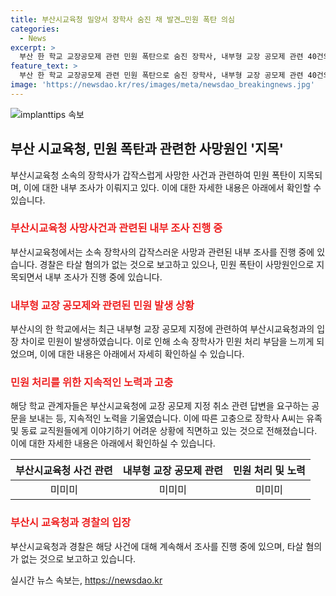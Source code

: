 ```yaml
---
title: 부산시교육청 밀양서 장학사 숨진 채 발견…민원 폭탄 의심
categories:
  - News
excerpt: >
  부산 한 학교 교장공모제 관련 민원 폭탄으로 숨진 장학사, 내부형 교장 공모제 관련 40건의 민원 발생. 부산시교육청과 학교 간 입장차이로 민원 발생, 장학사 A씨가 부담을 느끼며 사망한 것으로 전해져 심각한 문제 제기됨. 해당 사건으로 유족과 교직원들에게 우울감 등 어려움을 겪는 사람들을 위한 상담 전화 안내. (150자)
feature_text: >
  부산 한 학교 교장공모제 관련 민원 폭탄으로 숨진 장학사, 내부형 교장 공모제 관련 40건의 민원 발생. 부산시교육청과 학교 간 입장차이로 민원 발생, 장학사 A씨가 부담을 느끼며 사망한 것으로 전해져 심각한 문제 제기됨. 해당 사건으로 유족과 교직원들에게 우울감 등 어려움을 겪는 사람들을 위한 상담 전화 안내. (150자)
image: 'https://newsdao.kr/res/images/meta/newsdao_breakingnews.jpg'
---
```


<p><img src="https://newsdao.kr/res/images/meta/newsdao_breakingnews.jpg" alt="implanttips 속보" /></p>

<h2 data-ke-size="size26">부산 시교육청, 민원 폭탄과 관련한 사망원인 '지목'</h2>

<p data-ke-size="size16">부산시교육청 소속의 장학사가 갑작스럽게 사망한 사건과 관련하여 민원 폭탄이 지목되며, 이에 대한 내부 조사가 이뤄지고 있다. 이에 대한 자세한 내용은 아래에서 확인할 수 있습니다.</p>

<h3><b><span style="color: #ee2323;">부산시교육청 사망사건과 관련된 내부 조사 진행 중</span></b></h3>

<p data-ke-size="size16">부산시교육청에서는 소속 장학사의 갑작스러운 사망과 관련된 내부 조사를 진행 중에 있습니다. 경찰은 타살 혐의가 없는 것으로 보고하고 있으나, 민원 폭탄이 사망원인으로 지목되면서 내부 조사가 진행 중에 있습니다.</p>

<h3><b><span style="color: #ee2323;">내부형 교장 공모제와 관련된 민원 발생 상황</span></b></h3>

<p data-ke-size="size16">부산시의 한 학교에서는 최근 내부형 교장 공모제 지정에 관련하여 부산시교육청과의 입장 차이로 민원이 발생하였습니다. 이로 인해 소속 장학사가 민원 처리 부담을 느끼게 되었으며, 이에 대한 내용은 아래에서 자세히 확인하실 수 있습니다.</p>

<h3><b><span style="color: #ee2323;">민원 처리를 위한 지속적인 노력과 고충</span></b></h3>

<p data-ke-size="size16">해당 학교 관계자들은 부산시교육청에 교장 공모제 지정 취소 관련 답변을 요구하는 공문을 보내는 등, 지속적인 노력을 기울였습니다. 이에 따른 고충으로 장학사 A씨는 유족 및 동료 교직원들에게 이야기하기 어려운 상황에 직면하고 있는 것으로 전해졌습니다. 이에 대한 자세한 내용은 아래에서 확인하실 수 있습니다. </p>

<p data-ke-size="size16"></p>

<table>
    <thead>
        <tr>
            <th style="text-align: center;">부산시교육청 사건 관련</th>
            <th style="text-align: center;">내부형 교장 공모제 관련</th>
            <th style="text-align: center;">민원 처리 및 노력</th>
        </tr>
    </thead>
    <tbody>
        <tr>
            <td style="text-align: center;">미미미</td>
            <td style="text-align: center;">미미미</td>
            <td style="text-align: center;">미미미</td>
        </tr>
    </tbody>
</table>

<p data-ke-size="size16"></p>

<h3><b><span style="color: #ee2323;">부산시 교육청과 경찰의 입장</span></b></h3>

<p data-ke-size="size16">부산시교육청과 경찰은 해당 사건에 대해 계속해서 조사를 진행 중에 있으며, 타살 혐의가 없는 것으로 보고하고 있습니다.</p>
실시간 뉴스 속보는, <a href="https://newsdao.kr" rel="dofollow">https://newsdao.kr</a>


